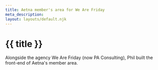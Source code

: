 ```yaml
---
title: Aetna member's area for We Are Friday
meta_description:
layout: layouts/default.njk
---
```


# {{ title }}

Alongside the agency We Are Friday (now PA Consulting), Phil built the front-end of Aetna's member area.
